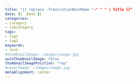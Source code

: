```yaml
---
title: "{{ replace .TranslationBaseName "-" " " | title }}"
date: {{ .Date }}
categories:
- category
- subcategory
tags:
- tag1
- tag2
keywords:
- tech
#thumbnailImage: /images/image.jpg
autoThumbnailImage: false
thumbnailImagePosition: "top"
#coverImage: /images/image.jpg
metaAlignment: center
---
```


<!--more-->
